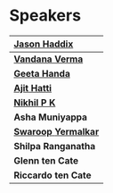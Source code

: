 # Speakers

| [**Jason Haddix**](https://twitter.com/jhaddix) |
| :--- |
| [**Vandana Verma**](https://twitter.com/InfosecVandana) |
| [**Geeta Handa**](https://twitter.com/handa_geeta)**​** |
| [**Ajit Hatti**](https://twitter.com/ajithatti) |
| [**Nikhil P K**](https://twitter.com/nikchillz) |
| **Asha Muniyappa** |
| [**Swaroop** **Yermalkar**](https://twitter.com/swaroopsy) |
| **Shilpa Ranganatha** |
| **Glenn ten Cate** |
| **Riccardo ten Cate** |

